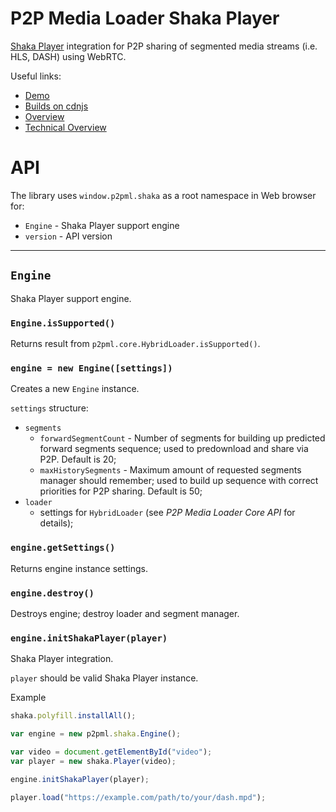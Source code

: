 # P2P Media Loader Shaka Player

[Shaka Player](https://github.com/google/shaka-player) integration for P2P sharing of segmented media streams (i.e. HLS, DASH) using WebRTC.

Useful links:
- [Demo](http://google.com/)
- [Builds on cdnjs](http://google.com/)
- [Overview](http://google.com/)
- [Technical Overview](http://google.com/)

# API

The library uses `window.p2pml.shaka` as a root namespace in Web browser for:
- `Engine` - Shaka Player support engine
- `version` - API version

---

## `Engine`

Shaka Player support engine.

### `Engine.isSupported()`

Returns result from `p2pml.core.HybridLoader.isSupported()`.

### `engine = new Engine([settings])`

Creates a new `Engine` instance.

`settings` structure:
- `segments`
    + `forwardSegmentCount` - Number of segments for building up predicted forward segments sequence; used to predownload and share via P2P. Default is 20;
    + `maxHistorySegments` - Maximum amount of requested segments manager should remember; used to build up sequence with correct priorities for P2P sharing. Default is 50;
- `loader`
    + settings for `HybridLoader` (see _P2P Media Loader Core API_ for details);

### `engine.getSettings()`

Returns engine instance settings.

### `engine.destroy()`

Destroys engine; destroy loader and segment manager.

### `engine.initShakaPlayer(player)`

Shaka Player integration.

`player` should be valid Shaka Player instance.

Example
```javascript
shaka.polyfill.installAll();

var engine = new p2pml.shaka.Engine();

var video = document.getElementById("video");
var player = new shaka.Player(video);

engine.initShakaPlayer(player);

player.load("https://example.com/path/to/your/dash.mpd");
```
